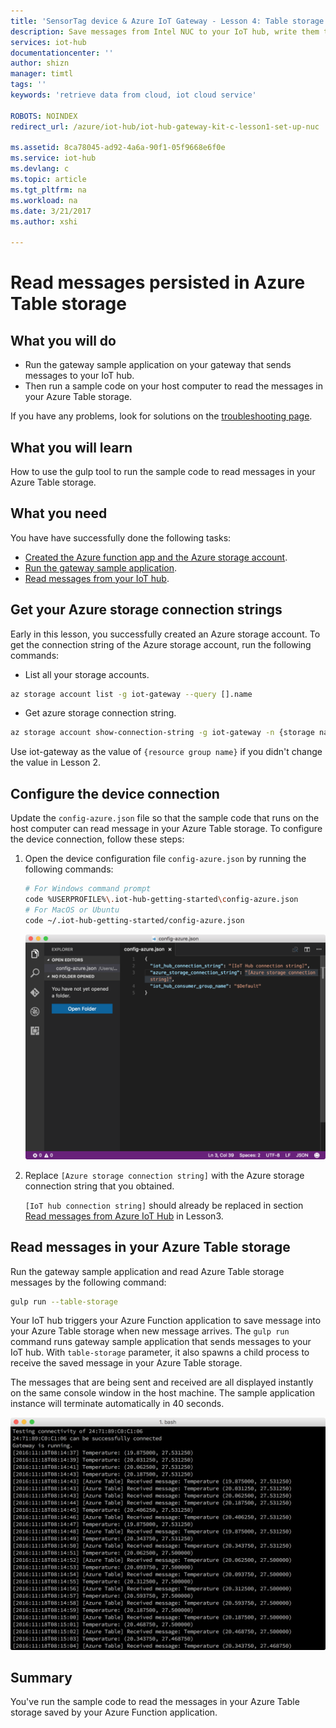```yaml
---
title: 'SensorTag device & Azure IoT Gateway - Lesson 4: Table storage | Microsoft Docs'
description: Save messages from Intel NUC to your IoT hub, write them to Azure Table storage and then read them from the cloud.
services: iot-hub
documentationcenter: ''
author: shizn
manager: timtl
tags: ''
keywords: 'retrieve data from cloud, iot cloud service'

ROBOTS: NOINDEX
redirect_url: /azure/iot-hub/iot-hub-gateway-kit-c-lesson1-set-up-nuc

ms.assetid: 8ca78045-ad92-4a6a-90f1-05f9668e6f0e
ms.service: iot-hub
ms.devlang: c
ms.topic: article
ms.tgt_pltfrm: na
ms.workload: na
ms.date: 3/21/2017
ms.author: xshi

---
```


# Read messages persisted in Azure Table storage

## What you will do

- Run the gateway sample application on your gateway that sends messages to your IoT hub.
- Then run a sample code on your host computer to read the messages in your Azure Table storage. 

If you have any problems, look for solutions on the [troubleshooting page](iot-hub-gateway-kit-c-troubleshooting.md).

## What you will learn

How to use the gulp tool to run the sample code to read messages in your Azure Table storage.

## What you need

You have have successfully done the following tasks:

- [Created the Azure function app and the Azure storage account](iot-hub-gateway-kit-c-lesson4-deploy-resource-manager-template.md).
- [Run the gateway sample application](iot-hub-gateway-kit-c-lesson3-configure-ble-app.md).
- [Read messages from your IoT hub](iot-hub-gateway-kit-c-lesson3-read-messages-from-hub.md).

## Get your Azure storage connection strings

Early in this lesson, you successfully created an Azure storage account. To get the connection string of the Azure storage account, run the following commands:

* List all your storage accounts.

```bash
az storage account list -g iot-gateway --query [].name
```

* Get azure storage connection string.

```bash
az storage account show-connection-string -g iot-gateway -n {storage name}
```

Use iot-gateway as the value of `{resource group name}` if you didn't change the value in Lesson 2.

## Configure the device connection

Update the `config-azure.json` file so that the sample code that runs on the host computer can read message in your Azure Table storage. To configure the device connection, follow these steps:

1. Open the device configuration file `config-azure.json` by running the following commands:

   ```bash
   # For Windows command prompt
   code %USERPROFILE%\.iot-hub-getting-started\config-azure.json
   # For MacOS or Ubuntu
   code ~/.iot-hub-getting-started/config-azure.json
   ```

   ![configuration](media/iot-hub-gateway-kit-lessons/lesson4/config_azure.png)

2. Replace `[Azure storage connection string]` with the Azure storage connection string that you obtained.

   `[IoT hub connection string]` should already be replaced in section [Read messages from Azure IoT Hub](iot-hub-gateway-kit-c-lesson3-read-messages-from-hub.md) in Lesson3.

## Read messages in your Azure Table storage

Run the gateway sample application and read Azure Table storage messages by the following command:

```bash
gulp run --table-storage
```

Your IoT hub triggers your Azure Function application to save message into your Azure Table storage when new message arrives.
The `gulp run` command runs gateway sample application that sends messages to your IoT hub. With `table-storage` parameter, it also spawns a child process to receive the saved message in your Azure Table storage.

The messages that are being sent and received are all displayed instantly on the same console window in the host machine. The sample application instance will terminate automatically in 40 seconds.

   ![gulp read](media/iot-hub-gateway-kit-lessons/lesson4/gulp_run_read_table.png)


## Summary

You've run the sample code to read the messages in your Azure Table storage saved by your Azure Function application.